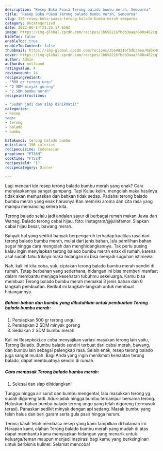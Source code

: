 ```yaml
---
description: "Resep Buka Puasa Terong balado bumbu merah, Sempurna"
title: "Resep Buka Puasa Terong balado bumbu merah, Sempurna"
slug: 226-resep-buka-puasa-terong-balado-bumbu-merah-sempurna
category: Uncategorized
date: 2022-06-14T21:26:17.650Z
image: https://img-global.cpcdn.com/recipes/3b698216fbdb3aaa/680x482cq70/terong-balado-bumbu-merah-foto-resep-utama.jpg
hideToc: false
enableToc: true
enableTocContent: false
thumbnail: https://img-global.cpcdn.com/recipes/3b698216fbdb3aaa/680x482cq70/terong-balado-bumbu-merah-foto-resep-utama.jpg
cover: https://img-global.cpcdn.com/recipes/3b698216fbdb3aaa/680x482cq70/terong-balado-bumbu-merah-foto-resep-utama.jpg
author: Admin
authorAv: notfound
ratingvalue: 4
reviewcount: 14
recipeingredient:
- "500 gr terong ungu"
- "2 SDM minyak goreng"
- "2 SDM bumbu merah"
recipeinstructions:

- "Sudah jadi dan siap dinikmati!"
categories:
- Resep
tags:
- terong
- balado
- bumbu

katakunci: terong balado bumbu 
nutrition: 196 calories
recipecuisine: Indonesian
preptime: "PT38M"
cooktime: "PT52M"
recipeyield: "1"
recipecategory: Dinner

---
```



Lagi mencari ide resep terong balado bumbu merah yang enak? Cara menyiapkannya sangat gampang. Tapi Kalau keliru mengolah maka hasilnya tidak akan memuaskan dan bahkan tidak sedap. Padahal terong balado bumbu merah yang enak harusnya Kan memiliki aroma dan cita rasa yang mampu memancing selera kita.


Terong balado selalu jadi andalan sayur di berbagai rumah makan Jawa dan Warteg. Balado terong cabai hijau. foto: Instagram/@juliafamor. Siapkan cabai hijau besar, bawang merah.

Banyak hal yang sedikit banyak berpengaruh terhadap kualitas rasa dari terong balado bumbu merah, mulai dari jenis bahan, lalu pemilihan bahan segar hingga cara mengolah dan menghidangkannya. Tak perlu pusing kalau ingin menyiapkan terong balado bumbu merah enak di rumah, karena asal sudah tahu triknya maka hidangan ini bisa menjadi suguhan istimewa.


Nah, kali ini kita coba, yuk, ciptakan terong balado bumbu merah sendiri di rumah. Tetap berbahan yang sederhana, hidangan ini bisa memberi manfaat dalam membantu menjaga kesehatan tubuhmu sekeluarga. Kamu bisa membuat Terong balado bumbu merah memakai 3 jenis bahan dan 0 langkah pembuatan. Berikut ini langkah-langkah untuk membuat hidangannya.

<!--inarticleads1-->

##### Bahan-bahan dan bumbu yang dibutuhkan untuk pembuatan Terong balado bumbu merah:

1. Persiapkan 500 gr terong ungu
1. Persiapkan 2 SDM minyak goreng
1. Sediakan 2 SDM bumbu merah


Kali ini Resepkoki.co coba menyajikan variasi masakan terong lain yaitu, Terong Balado. Bumbu balado sendiri terbuat dari cabai merah, bawang, dan bumbu lain sebagai pelengkap rasa. Selain enak, resep terong balado juga sangat mudah. Bagi Anda yang ingin menikmati kelezatan terong balado, dapat membuatnya sendiri di rumah. 

<!--inarticleads2-->

##### Cara memasak Terong balado bumbu merah:


1. Selesai dan siap dihidangkan!

Tunggu hingga air surut dan bumbu mengental, lalu masukkan terong yg sudah digoreng tadi. Aduk-aduk hingga bumbu tercampur bersama terong. Haluskan bahan bumbu balado terong ungu yang telah digoreng (termasuk terasi). Panaskan sedikit minyak dengan api sedang. Masak bumbu yang telah halus dan beri garam serta gula pasir hingga harum. 

Terima kasih telah membaca resep yang kami tampilkan di halaman ini. Harapan kami, olahan Terong balado bumbu merah yang mudah di atas dapat membantu kamu menyiapkan hidangan yang menarik untuk keluarga/teman maupun menjadi inspirasi bagi kamu yang berkeinginan untuk berbisnis kuliner. Selamat mencoba!
